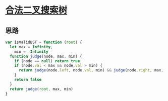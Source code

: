 # [合法二叉搜索树](https://leetcode-cn.com/problems/legal-binary-search-tree-lcci/submissions/)

## 思路

```js
var isValidBST = function (root) {
  let max = Infinity,
    min = -Infinity
  function judge(node, max, min) {
    if (node == null) return true
    if (node.val < max && node.val > min) {
      return judge(node.left, node.val, min) && judge(node.right, max, node.val)
    }
    return false
  }
  return judge(root, max, min)
}
```
